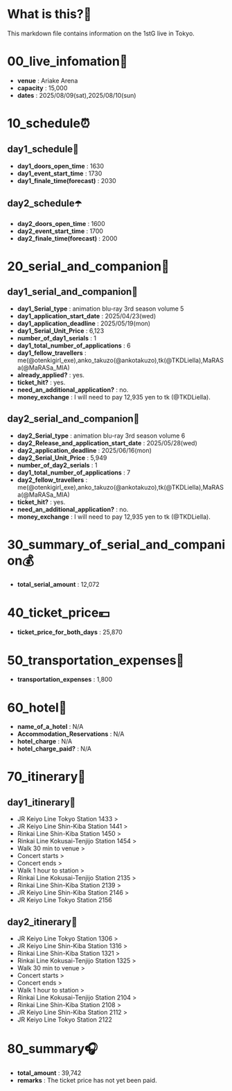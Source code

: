 # What is this?👀
<p>This markdown file contains information on the 1stG live in Tokyo.</p>

# 00_live_infomation📅

- **venue** : Ariake Arena
- **capacity** : 15,000
- **dates** : 2025/08/09(sat),2025/08/10(sun)

# 10_schedule⏰

## day1_schedule🥁

- **day1_doors_open_time** : 1630
- **day1_event_start_time** : 1730
- **day1_finale_time(forecast)** : 2030

## day2_schedule☂️

- **day2_doors_open_time** : 1600
- **day2_event_start_time** : 1700
- **day2_finale_time(forecast)** : 2000

# 20_serial_and_companion📃

## day1_serial_and_companion🔖

- **day1_Serial_type** : animation blu-ray 3rd season volume 5
- **day1_application_start_date** : 2025/04/23(wed)
- **day1_application_deadline** : 2025/05/19(mon)
- **day1_Serial_Unit_Price** : 6,123
- **number_of_day1_serials** : 1
- **day1_total_number_of_applications** : 6
- **day1_fellow_travellers** : me(@otenkigirl_exe),anko_takuzo(@ankotakuzo),tk(@TKDLiella),MaRASa(@MaRASa_MIA)
- **already_applied?** : yes.
- **ticket_hit?** : yes.
- **need_an_additional_application?** : no.
- **money_exchange** : I will need to pay 12,935 yen to tk (@TKDLiella).

## day2_serial_and_companion📰

- **day2_Serial_type** : animation blu-ray 3rd season volume 6
- **day2_Release_and_application_start_date** : 2025/05/28(wed)
- **day2_application_deadline** : 2025/06/16(mon)
- **day2_Serial_Unit_Price** : 5,949
- **number_of_day2_serials** : 1
- **day1_total_number_of_applications** : 7
- **day2_fellow_travellers** : me(@otenkigirl_exe),anko_takuzo(@ankotakuzo),tk(@TKDLiella),MaRASa(@MaRASa_MIA)
- **ticket_hit?** : yes.
- **need_an_additional_application?** : no.
- **money_exchange** : I will need to pay 12,935 yen to tk (@TKDLiella).

# 30_summary_of_serial_and_companion💰

- **total_serial_amount** : 12,072

# 40_ticket_price💴

- **ticket_price_for_both_days** : 25,870

# 50_transportation_expenses🚅

- **transportation_expenses** : 1,800

# 60_hotel🏨

- **name_of_a_hotel** : N/A
- **Accommodation_Reservations** : N/A
- **hotel_charge** : N/A
- **hotel_charge_paid?** : N/A

# 70_itinerary🛴

## day1_itinerary🚀

- JR Keiyo Line Tokyo Station 1433 >
- JR Keiyo Line Shin-Kiba Station 1441 >
- Rinkai Line Shin-Kiba Station 1450 >
- Rinkai Line Kokusai-Tenjijo Station 1454 >
- Walk 30 min to venue >
- Concert starts >
- Concert ends >
- Walk 1 hour to station >
- Rinkai Line Kokusai-Tenjijo Station 2135 >
- Rinkai Line Shin-Kiba Station 2139 >
- JR Keiyo Line Shin-Kiba Station 2146 >
- JR Keiyo Line Tokyo Station 2156

## day2_itinerary🚢

- JR Keiyo Line Tokyo Station 1306 >
- JR Keiyo Line Shin-Kiba Station 1316 >
- Rinkai Line Shin-Kiba Station 1321 >
- Rinkai Line Kokusai-Tenjijo Station 1325 >
- Walk 30 min to venue >
- Concert starts >
- Concert ends >
- Walk 1 hour to station >
- Rinkai Line Kokusai-Tenjijo Station 2104 >
- Rinkai Line Shin-Kiba Station 2108 >
- JR Keiyo Line Shin-Kiba Station 2112 >
- JR Keiyo Line Tokyo Station 2122

# 80_summary🎧

- **total_amount** : 39,742
- **remarks** : The ticket price has not yet been paid.
